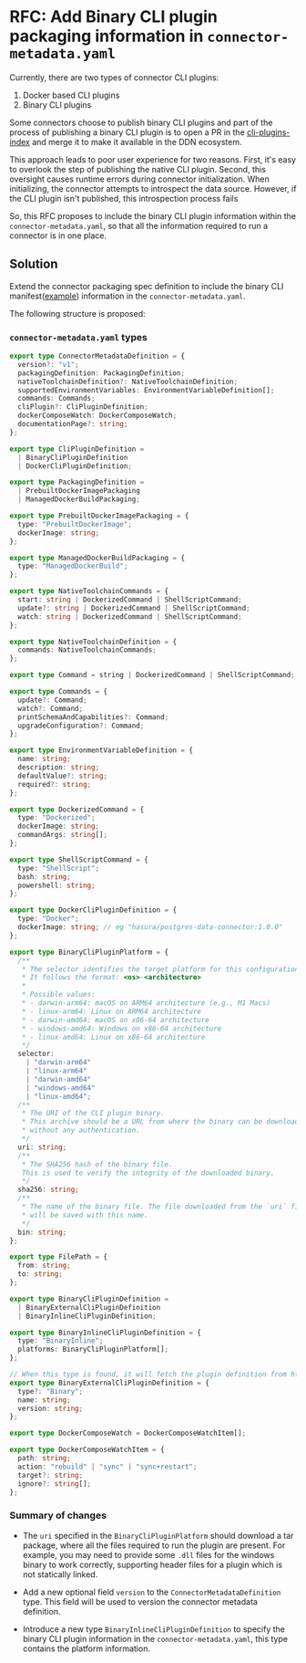 # RFC: Add Binary CLI plugin packaging information in `connector-metadata.yaml`

Currently, there are two types of connector CLI plugins:

1. Docker based CLI plugins
2. Binary CLI plugins

Some connectors choose to publish binary CLI plugins and part of the process of publishing a binary CLI plugin is to open a PR in the [cli-plugins-index](https://github.com/hasura/cli-plugins-index) and merge it to make it available in the DDN ecosystem.

This approach leads to poor user experience for two reasons. First, it's easy
to overlook the step of publishing the native CLI plugin. Second, this oversight
causes runtime errors during connector initialization. When initializing, the
connector attempts to introspect the data source. However, if the CLI plugin
isn't published, this introspection process fails

So, this RFC proposes to include the binary CLI plugin information within the `connector-metadata.yaml`,
so that all the information required to run a connector is in one place.

## Solution

Extend the connector packaging spec definition to include the binary CLI manifest([example](https://github.com/hasura/cli-plugins-index/blob/master/plugins/ndc-go/v1.4.0/manifest.yaml)) information in the `connector-metadata.yaml`.

The following structure is proposed:


### `connector-metadata.yaml` types

```typescript
export type ConnectorMetadataDefinition = {
  version?: "v1";
  packagingDefinition: PackagingDefinition;
  nativeToolchainDefinition?: NativeToolchainDefinition;
  supportedEnvironmentVariables: EnvironmentVariableDefinition[];
  commands: Commands;
  cliPlugin?: CliPluginDefinition;
  dockerComposeWatch: DockerComposeWatch;
  documentationPage?: string;
};

export type CliPluginDefinition =
  | BinaryCliPluginDefinition
  | DockerCliPluginDefinition;

export type PackagingDefinition =
  | PrebuiltDockerImagePackaging
  | ManagedDockerBuildPackaging;

export type PrebuiltDockerImagePackaging = {
  type: "PrebuiltDockerImage";
  dockerImage: string;
};

export type ManagedDockerBuildPackaging = {
  type: "ManagedDockerBuild";
};

export type NativeToolchainCommands = {
  start: string | DockerizedCommand | ShellScriptCommand;
  update?: string | DockerizedCommand | ShellScriptCommand;
  watch: string | DockerizedCommand | ShellScriptCommand;
};

export type NativeToolchainDefinition = {
  commands: NativeToolchainCommands;
};

export type Command = string | DockerizedCommand | ShellScriptCommand;

export type Commands = {
  update?: Command;
  watch?: Command;
  printSchemaAndCapabilities?: Command;
  upgradeConfiguration?: Command;
};

export type EnvironmentVariableDefinition = {
  name: string;
  description: string;
  defaultValue?: string;
  required?: string;
};

export type DockerizedCommand = {
  type: "Dockerized";
  dockerImage: string;
  commandArgs: string[];
};

export type ShellScriptCommand = {
  type: "ShellScript";
  bash: string;
  powershell: string;
};

export type DockerCliPluginDefinition = {
  type: "Docker";
  dockerImage: string; // eg "hasura/postgres-data-connector:1.0.0"
};

export type BinaryCliPluginPlatform = {
  /**
   * The selector identifies the target platform for this configuration.
   * It follows the format: <os>-<architecture>
   *
   * Possible values:
   * - darwin-arm64: macOS on ARM64 architecture (e.g., M1 Macs)
   * - linux-arm64: Linux on ARM64 architecture
   * - darwin-amd64: macOS on x86-64 architecture
   * - windows-amd64: Windows on x86-64 architecture
   * - linux-amd64: Linux on x86-64 architecture
   */
  selector:
    | "darwin-arm64"
    | "linux-arm64"
    | "darwin-amd64"
    | "windows-amd64"
    | "linux-amd64";
  /**
   * The URI of the CLI plugin binary.
   * This archive should be a URL from where the binary can be downloaded,
   * without any authentication.
   */
  uri: string;
  /**
   * The SHA256 hash of the binary file.
   This is used to verify the integrity of the downloaded binary.
   */
  sha256: string;
  /**
   * The name of the binary file. The file downloaded from the `uri` field
   * will be saved with this name.
   */
  bin: string;
};

export type FilePath = {
  from: string;
  to: string;
};

export type BinaryCliPluginDefinition =
  | BinaryExternalCliPluginDefinition
  | BinaryInlineCliPluginDefinition;

export type BinaryInlineCliPluginDefinition = {
  type: "BinaryInline";
  platforms: BinaryCliPluginPlatform[];
};

// When this type is found, it will fetch the plugin definition from https://github.com/hasura/cli-plugins-index
export type BinaryExternalCliPluginDefinition = {
  type?: "Binary";
  name: string;
  version: string;
};

export type DockerComposeWatch = DockerComposeWatchItem[];

export type DockerComposeWatchItem = {
  path: string;
  action: "rebuild" | "sync" | "sync+restart";
  target?: string;
  ignore?: string[];
};

```


### Summary of changes

- The `uri` specified in the `BinaryCliPluginPlatform` should download a tar package, where all the files required to run the plugin are present. For example, you may need to provide some `.dll` files for the windows binary to work correctly, supporting header files for a plugin which is not statically linked.

- Add a new optional field `version` to the `ConnectorMetadataDefinition` type. This field will be used to version the connector metadata definition.
- Introduce a new type `BinaryInlineCliPluginDefinition` to specify the binary CLI plugin information in the `connector-metadata.yaml`, this type contains the platform information.
